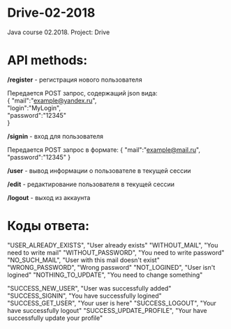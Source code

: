 # Drive-02-2018
Java course 02.2018. Project: Drive

# API methods:


**/register** - регистрация нового пользователя </br>

Передается POST запрос, содержащий json вида: <br />
{   "mail":"example@yandex.ru", <br />
    "login":"MyLogin", <br />
    "password":"12345" <br />
}<br />
    
**/signin** - вход для пользователя

Передается POST запрос в формате:
{
    "mail":"example@mail.ru", 
    "password":"12345"
}

**/user** - вывод информации о пользователе в текущей сессии

**/edit** - редактирование пользователя в текущей сессии

**/logout** - выход из аккаунта

# Коды ответа:

"USER_ALREADY_EXISTS", "User already exists"
"WITHOUT_MAIL", "You need to write mail"
"WITHOUT_PASSWORD", "You need to write password"
"NO_SUCH_MAIL", "User with this mail doesn't exist"
"WRONG_PASSWORD", "Wrong password"
"NOT_LOGINED", "User isn't logined"
"NOTHING_TO_UPDATE", "You need to change something"


"SUCCESS_NEW_USER", "User was successfully added"
"SUCCESS_SIGNIN", "You have successfully logined"
"SUCCESS_GET_USER", "Your user is here"
"SUCCESS_LOGOUT", "Your have successfully logout"
"SUCCESS_UPDATE_PROFILE", "Your have successfully update your profile"
